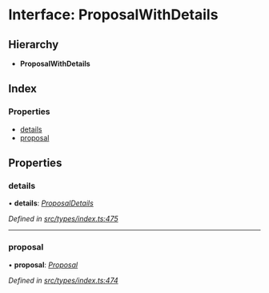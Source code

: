 # Interface: ProposalWithDetails

## Hierarchy

* **ProposalWithDetails**

## Index

### Properties

* [details](proposalwithdetails.md#details)
* [proposal](proposalwithdetails.md#proposal)

## Properties

###  details

• **details**: *[ProposalDetails](proposaldetails.md)*

*Defined in [src/types/index.ts:475](https://github.com/PolymathNetwork/polymesh-sdk/blob/36c7bf5/src/types/index.ts#L475)*

___

###  proposal

• **proposal**: *[Proposal](../classes/proposal.md)*

*Defined in [src/types/index.ts:474](https://github.com/PolymathNetwork/polymesh-sdk/blob/36c7bf5/src/types/index.ts#L474)*
